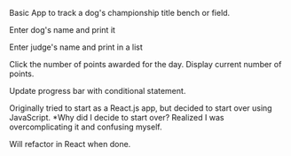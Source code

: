 Basic App to track a dog's championship title bench or field.

Enter dog's name and print it

Enter judge's name and print in a list

Click the number of points awarded for the day.
Display current number of points.

Update progress bar with conditional statement.

Originally tried to start as a React.js app, but decided to start over using JavaScript.
\*Why did I decide to start over? Realized I was overcomplicating it and confusing myself.

Will refactor in React when done.
